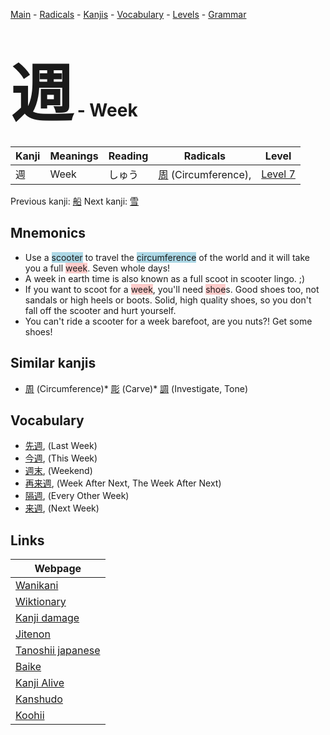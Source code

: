 <style> bigfont {font-size: 100px}</style>
[Main](../index.md) -
[Radicals](../radicals.md) -
[Kanjis](../kanjis.md) -
[Vocabulary](../vocabulary.md) -
[Levels](../levels.md) -
[Grammar](../grammar.md)
# <bigfont> 週</bigfont> - Week 

| Kanji | Meanings | Reading | Radicals | Level |
| --- | --- | --- | --- | --- |
| 週 | Week | しゅう | [周](../radicals/周.md) (Circumference),  | [Level 7](../levels/wk_level7.md) |

Previous kanji: [船](船.md) Next kanji: [雪](雪.md) 

## Mnemonics
 * Use a <span style="background-color:#ADD8E6"> scooter</span> to travel the <span style="background-color:#ADD8E6"> circumference</span> of the world and it will take you a full <span style="background-color:#ffcccb"> week</span>. Seven whole days!
* A week in earth time is also known as a full scoot in scooter lingo. ;)
* If you want to scoot for a <span style="background-color:#ffcccb"> week</span>, you'll need <span style="background-color:#ffcccb"> shoe</span>s. Good shoes too, not sandals or high heels or boots. Solid, high quality shoes, so you don't fall off the scooter and hurt yourself.
* You can't ride a scooter for a week barefoot, are you nuts?! Get some shoes!


## Similar kanjis
 * [周](周.md) (Circumference)* [彫](彫.md) (Carve)* [調](調.md) (Investigate, Tone)


## Vocabulary
 * [先週](../vocabulary/週.md), (Last Week)
* [今週](../vocabulary/週.md), (This Week)
* [週末](../vocabulary/週.md), (Weekend)
* [再来週](../vocabulary/週.md), (Week After Next, The Week After Next)
* [隔週](../vocabulary/週.md), (Every Other Week)
* [来週](../vocabulary/週.md), (Next Week)



## Links 

| Webpage |
| --- |
| [Wanikani          ](https://www.wanikani.com/kanji/週) |
| [Wiktionary        ](https://en.wiktionary.org/wiki/週) |
| [Kanji damage      ](http://www.kanjidamage.com/kanji/search?utf8=✓&q=週) |
| [Jitenon           ](https://jitenon.com/kanji/週) |
| [Tanoshii japanese ](https://www.tanoshiijapanese.com/dictionary/kanji.cfm?k=週) |
| [Baike             ](https://baike.baidu.com/item/週) |
| [Kanji Alive       ](https://app.kanjialive.com/週) |
| [Kanshudo          ](https://www.kanshudo.com/searchmn?q=週) |
| [Koohii            ](https://kanji.koohii.com/study/kanji/週) |
